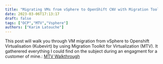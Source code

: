 ```yaml
---
title: "Migrating VMs from vSphere to OpenShift CNV with Migration Toolkit for Virtualization (MTV)"
date: 2023-03-06T17:13:17
draft: false
tags: ["OCP","MTV","Vsphere"]
authors: ["Karim Latouche"]
---
```


This post will walk you through VM migration from vSphere to Openshift Virtualisation (Kubevirt) by using Migration Toolkit for Virtualization (MTV). It gatherered everything I could find on the subject during an engagment for a customer of mine.: [MTV Walkthrough](https://github.com/latouchek/mtv-vsphere)